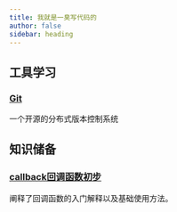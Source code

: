 ```yaml
---
title: 我就是一臭写代码的
author: false
sidebar: heading
---
```


## 工具学习

### [Git](/tech/others/Git.md)
一个开源的分布式版本控制系统

## 知识储备

### [callback回调函数初步](/tech/c/callback.md)
阐释了回调函数的入门解释以及基础使用方法。